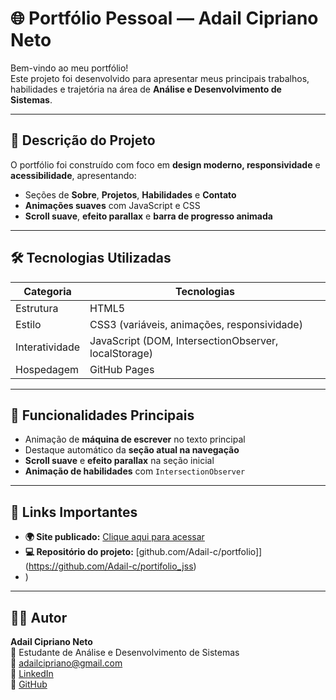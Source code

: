 # 🌐 Portfólio Pessoal — Adail Cipriano Neto

Bem-vindo ao meu portfólio!  
Este projeto foi desenvolvido para apresentar meus principais trabalhos, habilidades e trajetória na área de **Análise e Desenvolvimento de Sistemas**.

---

## 🚀 **Descrição do Projeto**

O portfólio foi construído com foco em **design moderno, responsividade** e **acessibilidade**, apresentando:
- Seções de **Sobre**, **Projetos**, **Habilidades** e **Contato**  
- **Animações suaves** com JavaScript e CSS    
- **Scroll suave**, **efeito parallax** e **barra de progresso animada**

---

## 🛠️ **Tecnologias Utilizadas**

| Categoria | Tecnologias |
|------------|--------------|
| Estrutura | HTML5 |
| Estilo | CSS3 (variáveis, animações, responsividade) |
| Interatividade | JavaScript (DOM, IntersectionObserver, localStorage) |
| Hospedagem | GitHub Pages |

---

## 🌙 **Funcionalidades Principais**
- Animação de **máquina de escrever** no texto principal  
- Destaque automático da **seção atual na navegação**  
- **Scroll suave** e **efeito parallax** na seção inicial  
- **Animação de habilidades** com `IntersectionObserver`

---

## 🔗 **Links Importantes**

- **🌍 Site publicado:** [Clique aqui para acessar](https://adail-c.github.io/portifolio_jss/)  
- **💻 Repositório do projeto:** [github.com/Adail-c/portfolio]](https://github.com/Adail-c/portifolio_jss) 
- )

---

## 👨‍💻 **Autor**

**Adail Cipriano Neto**  
📍 Estudante de Análise e Desenvolvimento de Sistemas  
📧 [adailcipriano@gmail.com](mailto:adailcipriano@gmail.com)  
🔗 [LinkedIn](https://www.linkedin.com/in/adail-cipriano)  
🔗 [GitHub](https://github.com/Adail-c)
